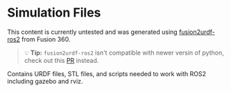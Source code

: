 # Simulation Files
This content is currently untested and was generated using [fusion2urdf-ros2](https://github.com/dheena2k2/fusion2urdf-ros2) from Fusion 360.
> :bulb: **Tip:**
> `fusion2urdf-ros2` isn't compatible with newer versin of python, check out this [PR](https://github.com/dheena2k2/fusion2urdf-ros2/pull/7) instead.

Contains URDF files, STL files, and scripts needed to work with ROS2 including gazebo and rviz.